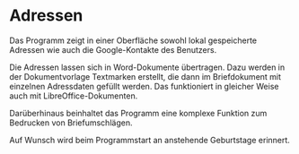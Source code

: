 # Adressen

Das Programm zeigt in einer Oberfläche sowohl lokal gespeicherte Adressen wie auch die Google-Kontakte des Benutzers.

Die Adressen lassen sich in Word-Dokumente übertragen. Dazu werden in der Dokumentvorlage Textmarken erstellt, die dann im Briefdokument mit einzelnen Adressdaten gefüllt werden.
Das funktioniert in gleicher Weise auch mit LibreOffice-Dokumenten.

Darüberhinaus beinhaltet das Programm eine komplexe Funktion zum Bedrucken von Briefumschlägen.

Auf Wunsch wird beim Programmstart an anstehende Geburtstage erinnert.

